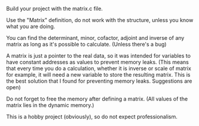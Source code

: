 Build your project with the matrix.c file.

Use the "Matrix" definition, do not work with the structure, unless you know what you are doing.

You can find the determinant, minor, cofactor, adjoint and inverse of any matrix as long as it's possible to calculate. (Unless there's a bug)

A matrix is just a pointer to the real data, so it was intended for variables to have constant addresses as values to prevent memory leaks.
(This means that every time you do a calculation, whether it is inverse or scale of matrix for example, it will need a new variable to store the resulting matrix. This is the best solution that I found for preventing memory leaks. Suggestions are open)  

Do not forget to free the memory after defining a matrix. (All values of the matrix lies in the dynamic memory.)

This is a hobby project (obviously), so do not expect professionalism.
